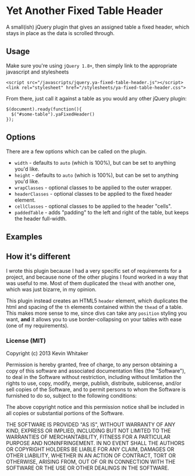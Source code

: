 Yet Another Fixed Table Header
=====================

A small(ish) jQuery plugin that gives an assigned table a fixed header, which stays
in place as the data is scrolled through.

## Usage

Make sure you're using `jQuery 1.8+`, then simply link to the appropriate javascript and stylesheets

```
<script src="/javascripts/jquery.ya-fixed-table-header.js"></script>
<link rel="stylesheet" href="/stylesheets/ya-fixed-table-header.css">
```

From there, just call it against a table as you would any other jQuery plugin:

```
$(document).ready(function(){
  $("#some-table").yaFixedHeader()
});
```

## Options
There are a few options which can be called on the plugin.

* `width` - defaults to `auto` (which is 100%), but can be set to anything you'd like.
* `height` - defaults to `auto` (which is 100%), but can be set to anything you'd like.
* `wrapClasses` - optional classes to be applied to the outer wrapper.
* `headerClasses` - optional classes to be applied to the fixed header element.
* `cellClasses` - optional classes to be applied to the header "cells".
* `paddedTable` - adds "padding" to the left and right of the table, but keeps the header full-width.

## Examples

## How it's different
I wrote this plugin because I had a very specific set of requirements for a project, and because
none of the other plugins I found worked in a way that was useful to me.  Most of them duplicated
the `thead` with another one, which was just bizarre, in my opinion.

This plugin instead creates an HTML5 `header` element, which duplicates the html and spacing of the
`th` elements contained within the `thead` of a table.  This makes more sense to me, since divs can take
any `position` styling you want, **and** it allows you to use border-collapsing on your tables with ease (one of my requirements).

### License (MIT)
Copyright (c) 2013 Kevin Whitaker

Permission is hereby granted, free of charge, to any person obtaining a copy of this software and 
associated documentation files (the "Software"), to deal in the Software without restriction, 
including without limitation the rights to use, copy, modify, merge, publish, distribute, 
sublicense, and/or sell copies of the Software, and to permit persons to whom the Software is 
furnished to do so, subject to the following conditions:

The above copyright notice and this permission notice shall be included in all copies or 
substantial portions of the Software.

THE SOFTWARE IS PROVIDED "AS IS", WITHOUT WARRANTY OF ANY KIND, EXPRESS OR IMPLIED, 
INCLUDING BUT NOT LIMITED TO THE WARRANTIES OF MERCHANTABILITY, FITNESS FOR A PARTICULAR 
PURPOSE AND NONINFRINGEMENT. IN NO EVENT SHALL THE AUTHORS OR COPYRIGHT HOLDERS BE LIABLE 
FOR ANY CLAIM, DAMAGES OR OTHER LIABILITY, WHETHER IN AN ACTION OF CONTRACT, TORT OR OTHERWISE, 
ARISING FROM, OUT OF OR IN CONNECTION WITH THE SOFTWARE OR THE USE OR OTHER DEALINGS IN THE 
SOFTWARE.

